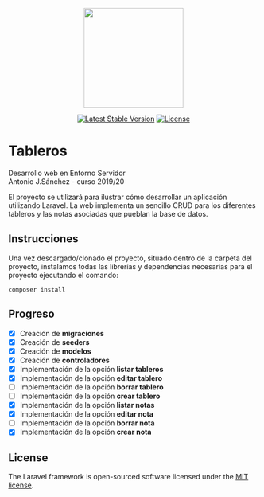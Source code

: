 <p align="center"><img src="https://res.cloudinary.com/dtfbvvkyp/image/upload/v1566331377/laravel-logolockup-cmyk-red.svg" width="200"></p>

<p align="center">
<a href="https://packagist.org/packages/laravel/framework"><img src="https://poser.pugx.org/laravel/framework/v/stable.svg" alt="Latest Stable Version"></a>
<a href="https://packagist.org/packages/laravel/framework"><img src="https://poser.pugx.org/laravel/framework/license.svg" alt="License"></a>
</p>

# Tableros
Desarrollo web en Entorno Servidor<br/>
Antonio J.Sánchez - curso 2019/20

El proyecto se utilizará para ilustrar cómo desarrollar un aplicación utilizando Laravel. La web implementa un sencillo CRUD para los diferentes tableros y las notas asociadas que pueblan la base de datos.

## Instrucciones
Una vez descargado/clonado el proyecto, situado dentro de la carpeta del proyecto, instalamos todas las librerías y dependencias necesarias para el proyecto ejecutando el comando:
```shell
composer install
```

## Progreso

- [x] Creación de **migraciones**
- [x] Creación de **seeders**
- [x] Creación de **modelos**
- [x] Creación de **controladores**
- [x] Implementación de la opción **listar tableros**
- [x] Implementación de la opción **editar tablero**
- [ ] Implementación de la opción **borrar tablero**
- [ ] Implementación de la opción **crear tablero**
- [x] Implementación de la opción **listar notas**
- [x] Implementación de la opción **editar nota**
- [ ] Implementación de la opción **borrar nota**
- [x] Implementación de la opción **crear nota**

## License

The Laravel framework is open-sourced software licensed under the [MIT license](https://opensource.org/licenses/MIT).
